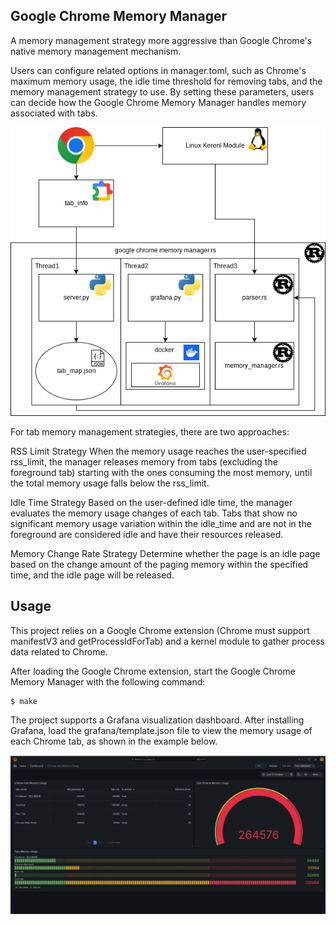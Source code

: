 ## Google Chrome Memory Manager
A memory management strategy more aggressive than Google Chrome's native memory management mechanism.

Users can configure related options in manager.toml, such as Chrome's maximum memory usage, the idle time threshold for removing tabs, and the memory management strategy to use. By setting these parameters, users can decide how the Google Chrome Memory Manager handles memory associated with tabs.

![alt text](screenshoot/architecture.png "Optional Title")

For tab memory management strategies, there are two approaches:

RSS Limit Strategy
When the memory usage reaches the user-specified rss_limit, the manager releases memory from tabs (excluding the foreground tab) starting with the ones consuming the most memory, until the total memory usage falls below the rss_limit.

Idle Time Strategy
Based on the user-defined idle time, the manager evaluates the memory usage changes of each tab. Tabs that show no significant memory usage variation within the idle_time and are not in the foreground are considered idle and have their resources released.

Memory Change Rate Strategy
Determine whether the page is an idle page based on the change amount of the paging memory within the specified time, and the idle page will be released.

## Usage
This project relies on a Google Chrome extension (Chrome must support manifestV3 and getProcessIdForTab) and a kernel module to gather process data related to Chrome.

After loading the Google Chrome extension, start the Google Chrome Memory Manager with the following command:

```shell
$ make
```

The project supports a Grafana visualization dashboard. After installing Grafana, load the grafana/template.json file to view the memory usage of each Chrome tab, as shown in the example below.

![alt text](screenshoot/Screenshot_1.png "Optional Title")